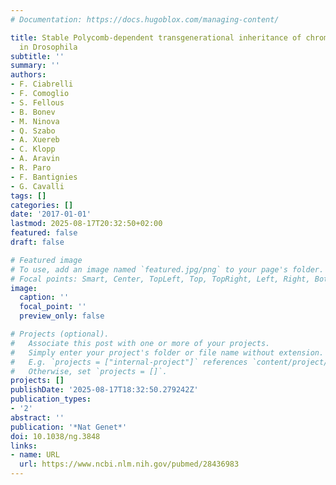 ```yaml
---
# Documentation: https://docs.hugoblox.com/managing-content/

title: Stable Polycomb-dependent transgenerational inheritance of chromatin states
  in Drosophila
subtitle: ''
summary: ''
authors:
- F. Ciabrelli
- F. Comoglio
- S. Fellous
- B. Bonev
- M. Ninova
- Q. Szabo
- A. Xuereb
- C. Klopp
- A. Aravin
- R. Paro
- F. Bantignies
- G. Cavalli
tags: []
categories: []
date: '2017-01-01'
lastmod: 2025-08-17T20:32:50+02:00
featured: false
draft: false

# Featured image
# To use, add an image named `featured.jpg/png` to your page's folder.
# Focal points: Smart, Center, TopLeft, Top, TopRight, Left, Right, BottomLeft, Bottom, BottomRight.
image:
  caption: ''
  focal_point: ''
  preview_only: false

# Projects (optional).
#   Associate this post with one or more of your projects.
#   Simply enter your project's folder or file name without extension.
#   E.g. `projects = ["internal-project"]` references `content/project/deep-learning/index.md`.
#   Otherwise, set `projects = []`.
projects: []
publishDate: '2025-08-17T18:32:50.279242Z'
publication_types:
- '2'
abstract: ''
publication: '*Nat Genet*'
doi: 10.1038/ng.3848
links:
- name: URL
  url: https://www.ncbi.nlm.nih.gov/pubmed/28436983
---
```

